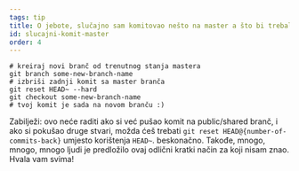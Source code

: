 ```yaml
---
tags: tip
title: O jebote, slučajno sam komitovao nešto na master a što bi trebalo da bude na potpuno novom branču!
id: slucajni-komit-master
order: 4
---
```


```git
# kreiraj novi branč od trenutnog stanja mastera
git branch some-new-branch-name
# izbriši zadnji komit sa master branča
git reset HEAD~ --hard
git checkout some-new-branch-name
# tvoj komit je sada na novom branču :)
```

Zabilježi: ovo neće raditi ako si već pušao komit na public/shared branč, i ako si pokušao druge stvari, možda ćeš trebati `git reset HEAD@{number-of-commits-back}` umjesto korištenja `HEAD~`. beskonačno. Takođe, mnogo, mnogo, mnogo ljudi je predložilo ovaj odlični kratki način za koji nisam znao. Hvala vam svima!